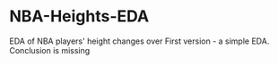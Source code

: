 # NBA-Heights-EDA
EDA of NBA players' height changes over
First version - a simple EDA. Conclusion is missing
